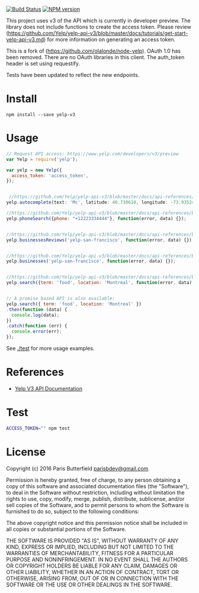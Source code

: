 [![Build Status](https://travis-ci.org/parisbutterfield/node-yelp.svg?branch=master)](https://travis-ci.org/parisbutterfield/node-yelp) [![NPM version](https://badge.fury.io/js/yelp-v3.png)](http://badge.fury.io/js/yelp-v3)


This project uses v3 of the API which is currently in developer preview.
The library does not include functions to create the access token. Please review (https://github.com/Yelp/yelp-api-v3/blob/master/docs/tutorials/get-start-yelp-api-v3.md) for more information on generating an access token.

This is a fork of (https://github.com/olalonde/node-yelp). OAuth 1.0 has been removed. There are no OAuth libraries in this client. The auth_token header is set using requestify.

Tests have been updated to reflect the new endpoints.


# Install

```
npm install --save yelp-v3
```

# Usage

```javascript
// Request API access: https://www.yelp.com/developers/v3/preview
var Yelp = require('yelp');

var yelp = new Yelp({
  access_token: 'access_token',
});


 //https://github.com/Yelp/yelp-api-v3/blob/master/docs/api-references/autocomplete.md
yelp.autocomplete(text: 'Mc', latitude: 40.730610, longitude: -73.935242, }, function(error, data) {});

//https://github.com/Yelp/yelp-api-v3/blob/master/docs/api-references/businesses-search-phone.md
yelp.phoneSearch({phone: "+12223334444"}, function(error, data) {});


//https://github.com/Yelp/yelp-api-v3/blob/master/docs/api-references/businesses-id-reviews.md
yelp.businessesReviews('yelp-san-francisco', function(error, data) {});


//https://github.com/Yelp/yelp-api-v3/blob/master/docs/api-references/businesses-id.md
yelp.businesses('yelp-san-francisco', function(error, data) {});


//https://github.com/Yelp/yelp-api-v3/blob/master/docs/api-references/businesses-search.md
yelp.search({term: 'food', location: 'Montreal', function(error, data) {});


// A promise based API is also available:
yelp.search({ term: 'food', location: 'Montreal' })
.then(function (data) {
  console.log(data);
})
.catch(function (err) {
  console.error(err);
});
```

See [./test](./test) for more usage examples.

# References

- [Yelp V3 API Documentation](https://github.com/Yelp/yelp-api-v3)

# Test

```bash
ACCESS_TOKEN="" npm test
```

# License

Copyright (c) 2016 Paris Butterfield <parisbdev@gmail.com>

Permission is hereby granted, free of charge, to any person obtaining a
copy of this software and associated documentation files (the
"Software"), to deal in the Software without restriction, including
without limitation the rights to use, copy, modify, merge, publish,
distribute, sublicense, and/or sell copies of the Software, and to
permit persons to whom the Software is furnished to do so, subject to
the following conditions:

The above copyright notice and this permission notice shall be included
in all copies or substantial portions of the Software.

THE SOFTWARE IS PROVIDED "AS IS", WITHOUT WARRANTY OF ANY KIND, EXPRESS
OR IMPLIED, INCLUDING BUT NOT LIMITED TO THE WARRANTIES OF
MERCHANTABILITY, FITNESS FOR A PARTICULAR PURPOSE AND NONINFRINGEMENT.
IN NO EVENT SHALL THE AUTHORS OR COPYRIGHT HOLDERS BE LIABLE FOR ANY
CLAIM, DAMAGES OR OTHER LIABILITY, WHETHER IN AN ACTION OF CONTRACT,
TORT OR OTHERWISE, ARISING FROM, OUT OF OR IN CONNECTION WITH THE
SOFTWARE OR THE USE OR OTHER DEALINGS IN THE SOFTWARE.
